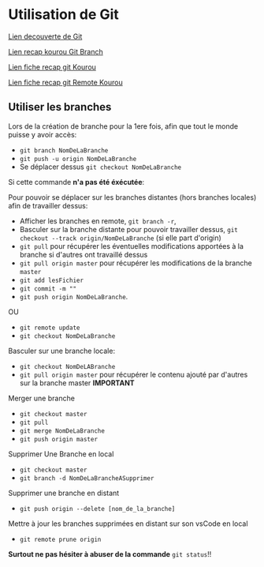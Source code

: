 # Utilisation de Git

[Lien decouverte de Git](https://www.atlassian.com/fr/git/tutorials/learn-git-with-bitbucket-cloud)

[Lien recap kourou Git Branch](https://kourou.oclock.io/ressources/fiche-recap/branches/)

[Lien fiche recap git Kourou](https://kourou.oclock.io/ressources/fiche-recap/git-et-github/)

[Lien fiche recap git Remote Kourou](https://kourou.oclock.io/ressources/fiche-recap/git-remotes/)

## Utiliser les branches

Lors de la création de branche pour la 1ere fois, afin que tout le monde puisse y avoir accès:
- `git branch NomDeLaBranche`
- `git push -u origin NomDeLaBranche`
- Se déplacer dessus `git checkout NomDeLaBranche`

Si cette commande **n'a pas été éxécutée**:

Pour pouvoir se déplacer sur les branches distantes (hors branches locales) afin de travailler dessus:
- Afficher les branches en remote, `git branch -r`,
- Basculer sur la branche distante pour pouvoir travailler dessus, `git checkout --track origin/NomDeLaBranche` (si elle part d'origin)
- `git pull` pour récupérer les éventuelles modifications apportées à la branche si d'autres ont travaillé dessus
- `git pull origin master` pour récupérer les modifications de la branche `master`
- `git add lesFichier`
- `git commit -m ""`
- `git push origin NomDeLaBranche`.

OU

- `git remote update`
- `git checkout NomDeLaBranche`

Basculer sur une branche locale:
- `git checkout NomDeLABranche`
- `git pull origin master` pour récupérer le contenu ajouté par d'autres sur la branche master **IMPORTANT**

Merger une branche
- `git checkout master`
- `git pull`
- `git merge NomDeLaBranche`
- `git push origin master`

Supprimer Une Branche en local
- `git checkout master`
- `git branch -d NomDeLaBrancheASupprimer`

Supprimer une branche en distant
- `git push origin --delete [nom_de_la_branche]`

Mettre à jour les branches supprimées en distant sur son vsCode en local
- `git remote prune origin`

**Surtout ne pas hésiter à abuser de la commande** `git status`!!